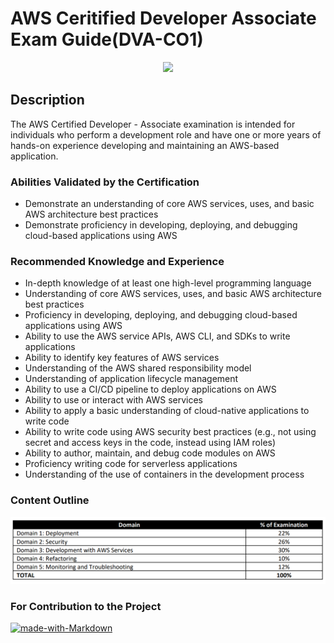 <div align="center">
<p align="center">
  <h1 align="left">AWS Ceritified Developer Associate Exam Guide(DVA-CO1)</h1>
   <img src="https://d1.awsstatic.com/training-and-certification/Certification%20Badges/AWS-Certified_Developer_Associate_512x512.6d5f0ad35de66966c96f8e408e4fd919c1a2d753.png">
</p>
</div>

## Description

The AWS Certified Developer - Associate examination is intended for individuals who perform a development
role and have one or more years of hands-on experience developing and maintaining an AWS-based application.

### Abilities Validated by the Certification

- Demonstrate an understanding of core AWS services, uses, and basic AWS architecture best practices
- Demonstrate proficiency in developing, deploying, and debugging cloud-based applications using AWS

### Recommended Knowledge and Experience

- In-depth knowledge of at least one high-level programming language
- Understanding of core AWS services, uses, and basic AWS architecture best practices
- Proficiency in developing, deploying, and debugging cloud-based applications using AWS
- Ability to use the AWS service APIs, AWS CLI, and SDKs to write applications
- Ability to identify key features of AWS services
- Understanding of the AWS shared responsibility model
- Understanding of application lifecycle management
- Ability to use a CI/CD pipeline to deploy applications on AWS
- Ability to use or interact with AWS services
- Ability to apply a basic understanding of cloud-native applications to write code
- Ability to write code using AWS security best practices (e.g., not using secret and access keys in the code, instead using IAM roles)
- Ability to author, maintain, and debug code modules on AWS
- Proficiency writing code for serverless applications
- Understanding of the use of containers in the development process

### Content Outline

![AWS Certified Developer Associate Exam content](/images/content-outline.png)

### For Contribution to the Project

[![made-with-Markdown](https://img.shields.io/badge/Made%20with-Markdown-1f425f.svg)](http://commonmark.org)
